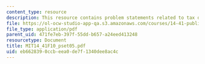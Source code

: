 ```yaml
---
content_type: resource
description: This resource contains problem statements related to tax distortions.
file: https://ol-ocw-studio-app-qa.s3.amazonaws.com/courses/14-41-public-finance-and-public-policy-fall-2010/eb6628390ccbeea0de7f1340dee8ac4c_MIT14_41F10_pset05.pdf
file_type: application/pdf
parent_uid: 471fe7eb-397f-55dd-b657-a24eed413248
resourcetype: Document
title: MIT14_41F10_pset05.pdf
uid: eb662839-0ccb-eea0-de7f-1340dee8ac4c
---
```

